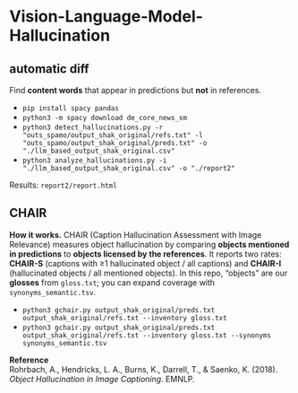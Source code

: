 # Vision-Language-Model-Hallucination

## automatic diff
Find **content words** that appear in predictions but **not** in references.

- `pip install spacy pandas`
- `python3 -m spacy download de_core_news_sm`
- `python3 detect_hallucinations.py -r "outs_spamo/output_shak_original/refs.txt" -l "outs_spamo/output_shak_original/preds.txt" -o "./llm_based_output_shak_original.csv"`
- `python3 analyze_hallucinations.py -i "./llm_based_output_shak_original.csv" -o "./report2"`

Results: `report2/report.html`

## CHAIR
**How it works.** CHAIR (Caption Hallucination Assessment with Image Relevance) measures object hallucination by comparing **objects mentioned in predictions** to **objects licensed by the references**. It reports two rates: **CHAIR-S** (captions with ≥1 hallucinated object / all captions) and **CHAIR-I** (hallucinated objects / all mentioned objects). In this repo, “objects” are our **glosses** from `gloss.txt`; you can expand coverage with `synonyms_semantic.tsv`.

- `python3 gchair.py output_shak_original/preds.txt output_shak_original/refs.txt --inventory gloss.txt`
- `python3 gchair.py output_shak_original/preds.txt output_shak_original/refs.txt --inventory gloss.txt --synonyms synonyms_semantic.tsv`

**Reference**  
Rohrbach, A., Hendricks, L. A., Burns, K., Darrell, T., & Saenko, K. (2018). *Object Hallucination in Image Captioning*. EMNLP.

